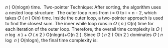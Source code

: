 𝑛
)
O(nlogn) time.
​
Two-pointer Technique: After sorting, the algorithm uses a nested loop structure:
​
The outer loop runs from i = 0 to i < n - 2, which takes
𝑂
(
𝑛
)
O(n) time.
Inside the outer loop, a two-pointer approach is used to find the closest sum. The inner while loop runs in
𝑂
(
𝑛
)
O(n) time for each iteration of the outer loop.
Therefore, the overall time complexity is
𝑂
(
𝑛
log
⁡
𝑛
)
+
𝑂
(
𝑛
2
)
O(nlogn)+O(n
2
). Since
𝑂
(
𝑛
2
)
O(n
2
) dominates
𝑂
(
𝑛
log
⁡
𝑛
)
O(nlogn), the final time complexity is: